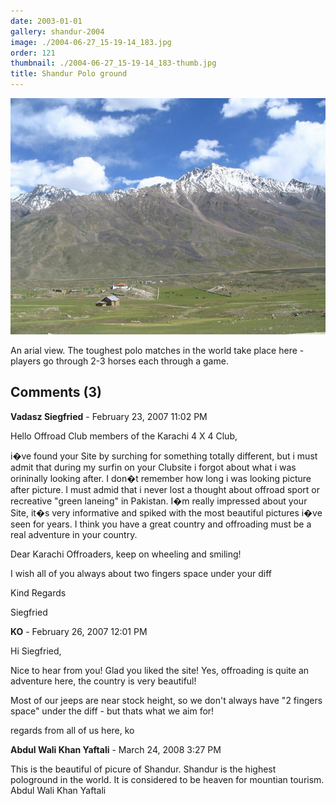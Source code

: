 ```yaml
---
date: 2003-01-01
gallery: shandur-2004
image: ./2004-06-27_15-19-14_183.jpg
order: 121
thumbnail: ./2004-06-27_15-19-14_183-thumb.jpg
title: Shandur Polo ground
---
```


![Shandur Polo ground](./2004-06-27_15-19-14_183.jpg)

An arial view. The toughest polo matches in the world take place here - players go through 2-3 horses each through a game.

<div id="comments">

## Comments (3)

<div id="comment">

**Vadasz Siegfried** - February 23, 2007 11:02 PM

Hello Offroad Club members of the Karachi 4 X 4 Club,

i�ve found your Site by surching for something totally different, but i must admit that during my surfin on your Clubsite i forgot about what i was orininally looking after. I don�t remember how long i was looking picture after picture. I must admid that i never lost a thought about offroad sport or recreative "green laneing" in Pakistan.
I�m really impressed about your Site, it�s very informative and spiked with the most beautiful pictures i�ve seen for years.
I think you have a great country and offroading must be a real adventure in your country.

Dear Karachi Offroaders, keep on wheeling and smiling!

I wish all of you always about two fingers space under your diff

Kind Regards

Siegfried

</div>

<div id="comment">

**KO** - February 26, 2007 12:01 PM

Hi Siegfried,

Nice to hear from you! Glad you liked the site! Yes, offroading is quite an adventure here, the country is very beautiful!

Most of our jeeps are near stock height, so we don't always have "2 fingers space" under the diff - but thats what we aim for!

regards from all of us here,
ko

</div>

<div id="comment">

**Abdul Wali Khan Yaftali** - March 24, 2008  3:27 PM

This is the beautiful of picure of Shandur. Shandur is the highest pologround in the world. It is considered to be heaven for mountian tourism.
Abdul Wali Khan Yaftali

</div>

</div>